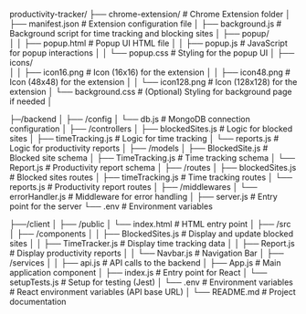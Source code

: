 productivity-tracker/
├── chrome-extension/                     # Chrome Extension folder
│   ├── manifest.json                     # Extension configuration file
│   ├── background.js                     # Background script for time tracking and blocking sites
│   ├── popup/                            
│   │   ├── popup.html                    # Popup UI HTML file
│   │   ├── popup.js                      # JavaScript for popup interactions
│   │   └── popup.css                     # Styling for the popup UI
│   ├── icons/                           
│   │   ├── icon16.png                    # Icon (16x16) for the extension
│   │   ├── icon48.png                    # Icon (48x48) for the extension
│   │   └── icon128.png                   # Icon (128x128) for the extension
│   └── background.css                    # (Optional) Styling for background page if needed
│


├─/backend
│
├── /config
│   └── db.js                 # MongoDB connection configuration
│
├── /controllers
│   ├── blockedSites.js       # Logic for blocked sites
│   ├── timeTracking.js       # Logic for time tracking
│   └── reports.js            # Logic for productivity reports
│
├── /models
│   ├── BlockedSite.js        # Blocked site schema
│   ├── TimeTracking.js       # Time tracking schema
│   └── Report.js             # Productivity report schema
│
├── /routes
│   ├── blockedSites.js       # Blocked sites routes
│   ├── timeTracking.js       # Time tracking routes
│   └── reports.js            # Productivity report routes
│
├── /middlewares
│   └── errorHandler.js       # Middleware for error handling
│
├── server.js                 # Entry point for the server
└── .env                      # Environment variables


├──/client
│
├── /public
│   └── index.html               # HTML entry point
│
├── /src
│   ├── /components
│   │   ├── BlockedSites.js      # Display and update blocked sites
│   │   ├── TimeTracker.js       # Display time tracking data
│   │   ├── Report.js            # Display productivity reports
│   │   └── Navbar.js            # Navigation Bar
│   ├── /services
│   │   ├── api.js               # API calls to the backend
│   ├── App.js                   # Main application component
│   ├── index.js                 # Entry point for React
│   └── setupTests.js            # Setup for testing (Jest)
│
└── .env                         # Environment variables
                       # React environment variables (API base URL)
│
└── README.md                             # Project documentation
